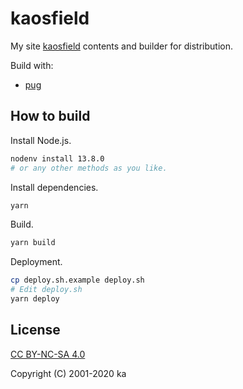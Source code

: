 # kaosfield

My site [kaosfield](https://www.kaosfield.net) contents and builder for distribution.

Build with:

- [pug](https://pugjs.org/)

## How to build

Install Node.js.

```sh
nodenv install 13.8.0
# or any other methods as you like.
```

Install dependencies.

```sh
yarn
```

Build.

```sh
yarn build
```

Deployment.

```sh
cp deploy.sh.example deploy.sh
# Edit deploy.sh
yarn deploy
```

## License

[CC BY-NC-SA 4.0](http://creativecommons.org/licenses/by-nc-sa/4.0/)

Copyright (C) 2001-2020 ka
